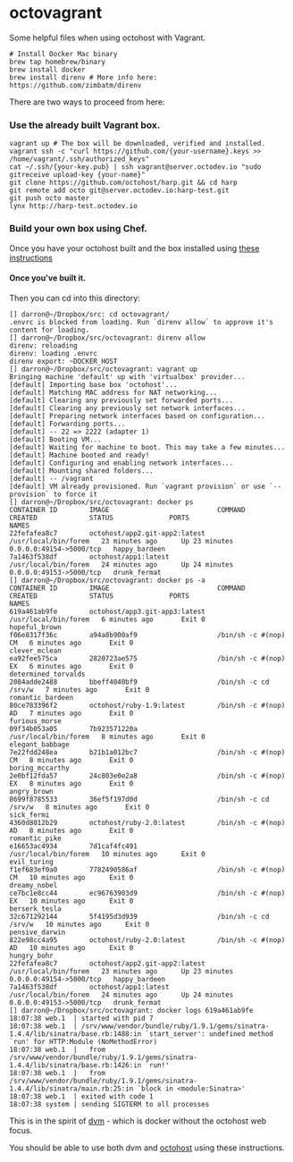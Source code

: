 octovagrant
===========

Some helpful files when using octohost with Vagrant.

    # Install Docker Mac binary
    brew tap homebrew/binary
    brew install docker
    brew install direnv # More info here: https://github.com/zimbatm/direnv
    

There are two ways to proceed from here:

### Use the already built Vagrant box.

    vagrant up # The box will be downloaded, verified and installed.
    vagrant ssh -c "curl https://github.com/{your-username}.keys >> /home/vagrant/.ssh/authorized_keys"
    cat ~/.ssh/{your-key.pub} | ssh vagrant@server.octodev.io "sudo gitreceive upload-key {your-name}"
    git clone https://github.com/octohost/harp.git && cd harp
    git remote add octo git@server.octodev.io:harp-test.git
    git push octo master
    lynx http://harp-test.octodev.io

### Build your own box using Chef.

Once you have your octohost built and the box installed using [these instructions](https://github.com/octohost/octohost-cookbook)

#### Once you've built it.

Then you can cd into this directory:

    [] darron@~/Dropbox/src: cd octovagrant/
    .envrc is blocked from loading. Run `direnv allow` to approve it's content for loading.
    [] darron@~/Dropbox/src/octovagrant: direnv allow
    direnv: reloading
    direnv: loading .envrc
    direnv export: ~DOCKER_HOST
    [] darron@~/Dropbox/src/octovagrant: vagrant up
    Bringing machine 'default' up with 'virtualbox' provider...
    [default] Importing base box 'octohost'...
    [default] Matching MAC address for NAT networking...
    [default] Clearing any previously set forwarded ports...
    [default] Clearing any previously set network interfaces...
    [default] Preparing network interfaces based on configuration...
    [default] Forwarding ports...
    [default] -- 22 => 2222 (adapter 1)
    [default] Booting VM...
    [default] Waiting for machine to boot. This may take a few minutes...
    [default] Machine booted and ready!
    [default] Configuring and enabling network interfaces...
    [default] Mounting shared folders...
    [default] -- /vagrant
    [default] VM already provisioned. Run `vagrant provision` or use `--provision` to force it
    [] darron@~/Dropbox/src/octovagrant: docker ps
    CONTAINER ID        IMAGE                           COMMAND                CREATED             STATUS              PORTS                     NAMES
    22fefafea8c7        octohost/app2.git-app2:latest   /usr/local/bin/forem   23 minutes ago      Up 23 minutes       0.0.0.0:49154->5000/tcp   happy_bardeen       
    7a1463f538df        octohost/app1:latest            /usr/local/bin/forem   24 minutes ago      Up 24 minutes       0.0.0.0:49153->5000/tcp   drunk_fermat
    [] darron@~/Dropbox/src/octovagrant: docker ps -a
    CONTAINER ID        IMAGE                           COMMAND                CREATED             STATUS              PORTS                     NAMES
    619a461ab9fe        octohost/app3.git-app3:latest   /usr/local/bin/forem   6 minutes ago       Exit 0                                        hopeful_brown         
    f06e8317f36c        a94a8b900af9                    /bin/sh -c #(nop) CM   6 minutes ago       Exit 0                                        clever_mclean         
    ea92fee575ca        2820723ae575                    /bin/sh -c #(nop) EX   6 minutes ago       Exit 0                                        determined_torvalds   
    2084adde2488        bbeff4040bf9                    /bin/sh -c cd /srv/w   7 minutes ago       Exit 0                                        romantic_bardeen      
    80ce783396f2        octohost/ruby-1.9:latest        /bin/sh -c #(nop) AD   7 minutes ago       Exit 0                                        furious_morse         
    09f34b053a05        7b923571220a                    /usr/local/bin/forem   8 minutes ago       Exit 0                                        elegant_babbage       
    7e22fdd248ea        b21b1a012bc7                    /bin/sh -c #(nop) CM   8 minutes ago       Exit 0                                        boring_mccarthy       
    2e0bf12fda57        24c803e0e2a8                    /bin/sh -c #(nop) EX   8 minutes ago       Exit 0                                        angry_brown           
    8699f8785533        36ef5f197d0d                    /bin/sh -c cd /srv/w   8 minutes ago       Exit 0                                        sick_fermi            
    4360d8012b29        octohost/ruby-2.0:latest        /bin/sh -c #(nop) AD   8 minutes ago       Exit 0                                        romantic_pike         
    e16653ac4934        7d1caf4fc491                    /usr/local/bin/forem   10 minutes ago      Exit 0                                        evil_turing           
    f1ef683ef0a0        7782490586af                    /bin/sh -c #(nop) CM   10 minutes ago      Exit 0                                        dreamy_nobel          
    ce7bc1e8cc44        ec96763903d9                    /bin/sh -c #(nop) EX   10 minutes ago      Exit 0                                        berserk_tesla         
    32c671292144        5f4195d3d939                    /bin/sh -c cd /srv/w   10 minutes ago      Exit 0                                        pensive_darwin        
    822e98cc4a95        octohost/ruby-2.0:latest        /bin/sh -c #(nop) AD   10 minutes ago      Exit 0                                        hungry_bohr           
    22fefafea8c7        octohost/app2.git-app2:latest   /usr/local/bin/forem   23 minutes ago      Up 23 minutes       0.0.0.0:49154->5000/tcp   happy_bardeen         
    7a1463f538df        octohost/app1:latest            /usr/local/bin/forem   24 minutes ago      Up 24 minutes       0.0.0.0:49153->5000/tcp   drunk_fermat          
    [] darron@~/Dropbox/src/octovagrant: docker logs 619a461ab9fe
    18:07:38 web.1  | started with pid 7
    18:07:38 web.1  | /srv/www/vendor/bundle/ruby/1.9.1/gems/sinatra-1.4.4/lib/sinatra/base.rb:1488:in `start_server': undefined method `run' for HTTP:Module (NoMethodError)
    18:07:38 web.1  | 	from /srv/www/vendor/bundle/ruby/1.9.1/gems/sinatra-1.4.4/lib/sinatra/base.rb:1426:in `run!'
    18:07:38 web.1  | 	from /srv/www/vendor/bundle/ruby/1.9.1/gems/sinatra-1.4.4/lib/sinatra/main.rb:25:in `block in <module:Sinatra>'
    18:07:38 web.1  | exited with code 1
    18:07:38 system | sending SIGTERM to all processes

This is in the spirit of [dvm](https://github.com/fnichol/dvm) - which is docker without the octohost web focus.

You should be able to use both dvm and [octohost](https://github.com/octohost/octohost) using these instructions.
